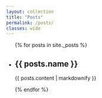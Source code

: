 ```yaml
---
layout: collection
title: "Posts"
permalink: /posts/
classes: wide
---
```


<ul>
    {% for posts in site._posts %}
    <li>
      <h2>{{ posts.name }}</h2>
      <p>{{ posts.content | markdownify }}</p>
    </li>
  {% endfor %}
</ul>

